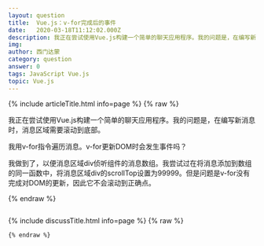 ```yaml
---
layout: question
title:  Vue.js：v-for完成后的事件
date:   2020-03-18T11:12:02.000Z
description: 我正在尝试使用Vue.js构建一个简单的聊天应用程序。我的问题是，在编写新消息时，消息区域需要滚动到底部。我用v-for指令遍历消息。v-for更新D...
img: 
author: 西门达蒙
category: question
answer: 0
tags: JavaScript Vue.js
topic: Vue.js
---
```

<div class="article-root">
  <div class="article">
    {% include articleTitle.html info=page %}
    {% raw %}
    <div class="article-content"><p><font style="vertical-align: inherit;"><font style="vertical-align: inherit;">我正在尝试使用Vue.js构建一个简单的聊天应用程序。</font><font style="vertical-align: inherit;">我的问题是，在编写新消息时，消息区域需要滚动到底部。</font></font></p>

<p><font style="vertical-align: inherit;"><font style="vertical-align: inherit;">我用v-for指令遍历消息。</font><font style="vertical-align: inherit;">v-for更新DOM时会发生事件吗？</font></font></p>

<p><font style="vertical-align: inherit;"><font style="vertical-align: inherit;">我做到了，以便消息区域div侦听组件的消息数组。</font><font style="vertical-align: inherit;">我尝试过在将消息添加到数组的同一函数中，将消息区域div的scrollTop设置为99999。但是问题是v-for没有完成对DOM的更新，因此它不会滚动到正确点。</font></font></p></div>
    {% endraw %}
  </div>
  <p style="height: 0;width:0;overflow: hidden;"> 第2172篇《Vue.js：v-for完成后的事件》来自Winter(https://github.com/aiyld/aiyld.github.io)的站点</p>
  <div class="discuss-wrapper">
    {% include discussTitle.html info=page %}
    {% raw %}
    
    {% endraw %}
  </div>
<div>
